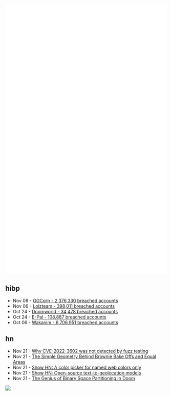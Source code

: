 ![Metrics](https://raw.githubusercontent.com/phixion/phixion/master/metrics.svg)

## hibp

<!--
for https://github.com/phixion/phixion/blob/main/.github/workflows/feeds.yml
-->
<!--START_SECTION:haveibeenpwnd-->
- Nov 08 - [GGCorp - 2,376,330 breached accounts](https://haveibeenpwned.com/PwnedWebsites#GGCorp)
- Nov 06 - [Lolzteam - 398,011 breached accounts](https://haveibeenpwned.com/PwnedWebsites#Lolzteam)
- Oct 24 - [Doomworld - 34,478 breached accounts](https://haveibeenpwned.com/PwnedWebsites#Doomworld)
- Oct 24 - [E-Pal - 108,887 breached accounts](https://haveibeenpwned.com/PwnedWebsites#EPal)
- Oct 06 - [Wakanim - 6,706,951 breached accounts](https://haveibeenpwned.com/PwnedWebsites#Wakanim)
<!--END_SECTION:haveibeenpwnd-->

## hn

<!--
for https://github.com/phixion/phixion/blob/main/.github/workflows/feeds.yml
-->
<!--START_SECTION:hn-->
- Nov 21 - [Why CVE-2022-3602 was not detected by fuzz testing](http://allsoftwaresucks.blogspot.com/2022/11/why-cve-2022-3602-was-not-detected-by.html)
- Nov 21 - [The Simple Geometry Behind Brownie Bake Offs and Equal Areas](https://www.quantamagazine.org/simple-geometry-shows-when-two-shapes-are-equal-20221121/)
- Nov 21 - [Show HN: A color picker for named web colors only](https://arantius.github.io/web-color-wheel/)
- Nov 21 - [Show HN: Open-source text-to-geolocation models](https://github.com/1712n/yachay-public/tree/master/conf_geotagging_model)
- Nov 21 - [The Genius of Binary Space Partitioning in Doom](https://twobithistory.org/2019/11/06/doom-bsp.html)
<!--END_SECTION:hn-->

<!--
for https://yhype.me
-->
![](https://hit.yhype.me/github/profile?user_id=13013670)
